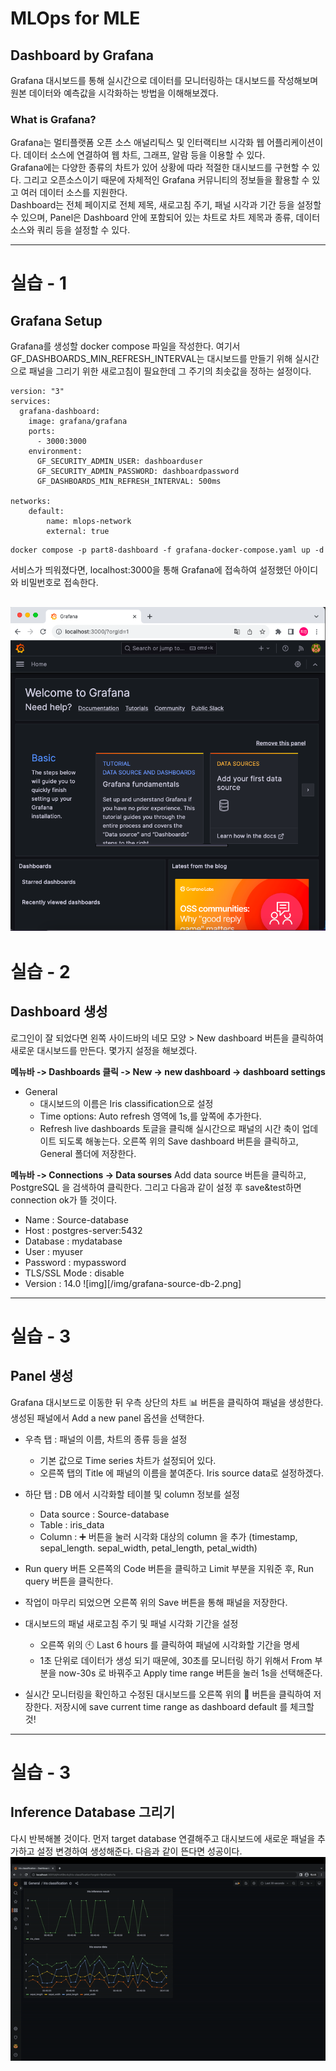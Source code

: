 # MLOps for MLE
## Dashboard by Grafana
Grafana 대시보드를 통해 실시간으로 데이터를 모니터링하는 대시보드를 작성해보며 원본 데이터와 예측값을 시각화하는 방법을 이해해보겠다.   

### What is Grafana?
Grafana는 멀티플랫폼 오픈 소스 애널리틱스 및 인터랙티브 시각화 웹 어플리케이션이다. 데이터 소스에 연결하여 웹 차트, 그래프, 알람 등을 이용할 수 있다.   
Grafana에는 다양한 종류의 차트가 있어 상황에 따라 적절한 대시보드를 구현할 수 있다. 그리고 오픈소스이기 때문에 자체적인 Grafana 커뮤니티의 정보들을 활용할 수 있고 여러 데이터 소스를 지원한다.   
Dashboard는 전체 페이지로 전체 제목, 새로고침 주기, 패널 시각과 기간 등을 설정할 수 있으며, Panel은 Dashboard 안에 포함되어 있는 차트로 차트 제목과 종류, 데이터 소스와 쿼리 등을 설정할 수 있다.


--------------------------------

# 실습 - 1 
## Grafana Setup
Grafana를 생성할 docker compose 파일을 작성한다. 여기서 GF_DASHBOARDS_MIN_REFRESH_INTERVAL는 대시보드를 만들기 위해 실시간으로 패널을 그리기 위한 새로고침이 필요한데 그 주기의 최솟값을 정하는 설정이다.
```
version: "3"
services:
  grafana-dashboard:
    image: grafana/grafana
    ports:
      - 3000:3000
    environment:
      GF_SECURITY_ADMIN_USER: dashboarduser
      GF_SECURITY_ADMIN_PASSWORD: dashboardpassword
      GF_DASHBOARDS_MIN_REFRESH_INTERVAL: 500ms

networks:
    default:
        name: mlops-network
        external: true
```  
```
docker compose -p part8-dashboard -f grafana-docker-compose.yaml up -d
```
서비스가 띄워졌다면, localhost:3000을 통해 Grafana에 접속하여 설정했던 아이디와 비밀번호로 접속한다.

![img](./img/grafana-login.png)
-----------------------

# 실습 - 2
## Dashboard 생성
로그인이 잘 되었다면 왼쪽 사이드바의 네모 모양 > New dashboard 버튼을 클릭하여 새로운 대시보드를 만든다. 몇가지 설정을 해보겠다.

**메뉴바 -> Dashboards 클릭 -> New -> new dashboard -> dashboard settings**   
- General
    - 대시보드의 이름은 Iris classification으로 설정
    - Time options: Auto refresh 영역에 1s,를 앞쪽에 추가한다.
    - Refresh live dashboards 토글을 클릭해 실시간으로 패널의 시간 축이 업데이트 되도록 해놓는다.
오른쪽 위의 Save dashboard 버튼을 클릭하고, General 폴더에 저장한다.   

**메뉴바 -> Connections -> Data sourses**
Add data source 버튼을 클릭하고, PostgreSQL 을 검색하여 클릭한다. 그리고 다음과 같이 설정 후 save&test하면 connection ok가 뜰 것이다.
- Name : Source-database
- Host : postgres-server:5432
- Database : mydatabase
- User : myuser
- Password : mypassword
- TLS/SSL Mode : disable
- Version : 14.0
![img][/img/grafana-source-db-2.png]

---------------------

# 실습 - 3
## Panel 생성
Grafana 대시보드로 이동한 뒤 우측 상단의 차트 📊 버튼을 클릭하여 패널을 생성한다. 생성된 패널에서 Add a new panel 옵션을 선택한다.

- 우측 탭 : 패널의 이름, 차트의 종류 등을 설정
    - 기본 값으로 Time series 차트가 설정되어 있다.
    - 오른쪽 탭의 Title 에 패널의 이름을 붙여준다. Iris source data로 설정하겠다.
- 하단 탭 : DB 에서 시각화할 테이블 및 column 정보를 설정
    - Data source : Source-database
    - Table : iris_data
    - Column : ➕ 버튼을 눌러 시각화 대상의 column 을 추가 (timestamp, sepal_length. sepal_width, petal_length, petal_width)
- Run query 버튼 오른쪽의 Code 버튼을 클릭하고 Limit 부분을 지워준 후, Run query 버튼을 클릭한다.

- 작업이 마무리 되었으면 오른쪽 위의 Save 버튼을 통해 패널을 저장한다. 
- 대시보드의 패널 새로고침 주기 및 패널 시각화 기간을 설정
    - 오른쪽 위의 🕙 Last 6 hours 를 클릭하여 패널에 시각화할 기간을 명세
    - 1초 단위로 데이터가 생성 되기 때문에, 30초를 모니터링 하기 위해서 From 부분을 now-30s 로 바꿔주고 Apply time range 버튼을 눌러 1s을 선택해준다.
- 실시간 모니터링을 확인하고 수정된 대시보드를 오른쪽 위의 💾 버튼을 클릭하여 저장한다. 저장시에 save current time range as dashboard default 를 체크할 것!


------------------

# 실습 - 3
## Inference Database 그리기
다시 반복해볼 것이다. 먼저 target database 연결해주고 대시보드에 새로운 패널을 추가하고 설정 변경하여 생성해준다. 다음과 같이 뜬다면 성공이다.   
![gif](./img/grafana-final-result.gif)
